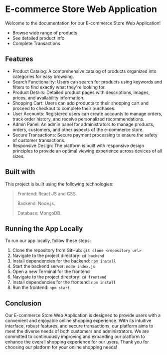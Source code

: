 # E-commerce Store Web Application

Welcome to the documentation for our E-commerce Store Web Application!

- Browse wide range of products
- See detailed product info
- Complete Transactions

## Features

- Product Catalog: A comprehensive catalog of products organized into categories for easy browsing.
- Search Functionality: Users can search for products using keywords and filters to find exactly what they're looking for.
- Product Details: Detailed product pages with descriptions, images, prices, and availability information.
- Shopping Cart: Users can add products to their shopping cart and proceed to checkout to complete their purchases.
- User Accounts: Registered users can create accounts to manage orders, track order history, and receive personalized recommendations.
- Admin Panel: An admin panel for administrators to manage products, orders, customers, and other aspects of the e-commerce store.
- Secure Transactions: Secure payment processing to ensure the safety of customer transactions.
- Responsive Design: The platform is built with responsive design principles to provide an optimal viewing experience across devices of all sizes.

## Built with
This project is built using the following technologies:

> Frontend: React JS and CSS.
>
> Backend: Node.js.
>
> Database: MongoDB.

## Running the App Locally

To run our app locally, follow these steps:

1. Clone the repository from GitHub: `git clone <repository url>`
2. Navigate to the project directory: `cd backend`
3. Install dependencies for the backend: `npm install`
4. Start the backend server: `node index.js`
5. Open a new Terminal for the frontend
6. Navigate to the project directory: `cd frontend`
7. Install dependencies for the frontend: `npm install`
8. Run the frontend: `npm start`

## Conclusion

Our E-commerce Store Web Application is designed to provide users with a convenient and enjoyable online shopping experience. With its intuitive interface, robust features, and secure transactions, our platform aims to meet the diverse needs of both customers and administrators. We are committed to continuously improving and expanding our platform to enhance the overall shopping experience for our users. Thank you for choosing our platform for your online shopping needs!